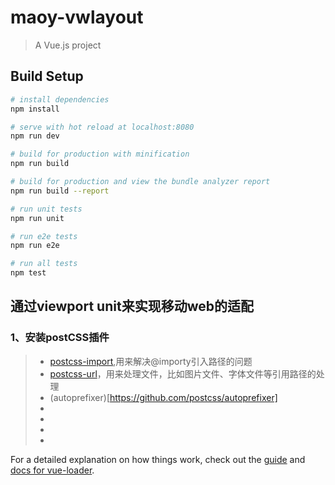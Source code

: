 # maoy-vwlayout

> A Vue.js project

## Build Setup

``` bash
# install dependencies
npm install

# serve with hot reload at localhost:8080
npm run dev

# build for production with minification
npm run build

# build for production and view the bundle analyzer report
npm run build --report

# run unit tests
npm run unit

# run e2e tests
npm run e2e

# run all tests
npm test
```

## 通过viewport unit来实现移动web的适配
### 1、安装postCSS插件
> - [postcss-import](https://github.com/postcss/postcss-import),用来解决@importy引入路径的问题
> - [postcss-url](https://github.com/postcss/postcss-url)，用来处理文件，比如图片文件、字体文件等引用路径的处理
> - (autoprefixer)[https://github.com/postcss/autoprefixer]
> - 
> - 
> - 
> - 
For a detailed explanation on how things work, check out the [guide](http://vuejs-templates.github.io/webpack/) and [docs for vue-loader](http://vuejs.github.io/vue-loader).

